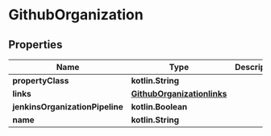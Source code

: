 
# GithubOrganization

## Properties
| Name | Type | Description | Notes |
| ------------ | ------------- | ------------- | ------------- |
| **propertyClass** | **kotlin.String** |  |  [optional] |
| **links** | [**GithubOrganizationlinks**](GithubOrganizationlinks.md) |  |  [optional] |
| **jenkinsOrganizationPipeline** | **kotlin.Boolean** |  |  [optional] |
| **name** | **kotlin.String** |  |  [optional] |



